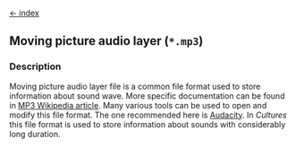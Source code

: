 [← index](../index.md)

## Moving picture audio layer (`*.mp3`)

### Description

Moving picture audio layer file is a common file format used to store
information about sound wave. More specific documentation can be found in
[MP3 Wikipedia article](https://en.wikipedia.org/wiki/MP3).
Many various tools can be used to open and modify this file format. The one
recommended here is [Audacity](https://www.audacityteam.org/download/). In
*Cultures* this file format is used to store information about sounds with
considerably long duration.